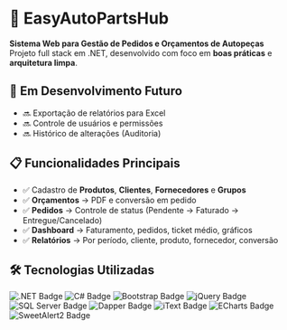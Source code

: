 <h1>🚗 EasyAutoPartsHub</h1>

<p><strong>Sistema Web para Gestão de Pedidos e Orçamentos de Autopeças</strong><br>
Projeto full stack em .NET, desenvolvido com foco em <strong>boas práticas</strong> e <strong>arquitetura limpa</strong>.</p>

<h2>🚀 Em Desenvolvimento Futuro</h2>
<ul>
  <li>🔜 Exportação de relatórios para Excel</li>
  <li>🔜 Controle de usuários e permissões</li>
  <li>🔜 Histórico de alterações (Auditoria)</li>
</ul>

<h2>📋 Funcionalidades Principais</h2>
<ul>
  <li>✅ Cadastro de <strong>Produtos</strong>, <strong>Clientes</strong>, <strong>Fornecedores</strong> e <strong>Grupos</strong></li>
  <li>✅ <strong>Orçamentos</strong> → PDF e conversão em pedido</li>
  <li>✅ <strong>Pedidos</strong> → Controle de status (Pendente → Faturado → Entregue/Cancelado)</li>
  <li>✅ <strong>Dashboard</strong> → Faturamento, pedidos, ticket médio, gráficos</li>
  <li>✅ <strong>Relatórios</strong> → Por período, cliente, produto, fornecedor, conversão</li>
</ul>

<h2>🛠️ Tecnologias Utilizadas</h2>

<p>
  <img src="https://img.shields.io/badge/.NET-512BD4?logo=dotnet&logoColor=white&style=for-the-badge" alt=".NET Badge" />
  <img src="https://img.shields.io/badge/C%23-239120?logo=csharp&logoColor=white&style=for-the-badge" alt="C# Badge" />
  <img src="https://img.shields.io/badge/Bootstrap-7952B3?logo=bootstrap&logoColor=white&style=for-the-badge" alt="Bootstrap Badge" />
  <img src="https://img.shields.io/badge/jQuery-0769AD?logo=jquery&logoColor=white&style=for-the-badge" alt="jQuery Badge" />
  <img src="https://img.shields.io/badge/SQL%20Server-CC2927?logo=microsoftsqlserver&logoColor=white&style=for-the-badge" alt="SQL Server Badge" />
  <img src="https://img.shields.io/badge/Dapper-1572B6?style=for-the-badge&color=0d6efd" alt="Dapper Badge" />
  <img src="https://img.shields.io/badge/iText-PDF-blue?style=for-the-badge" alt="iText Badge" />
  <img src="https://img.shields.io/badge/ECharts-FF5722?logo=apacheecharts&logoColor=white&style=for-the-badge" alt="ECharts Badge" />
  <img src="https://img.shields.io/badge/SweetAlert2-FF4081?style=for-the-badge" alt="SweetAlert2 Badge" />
</p>
